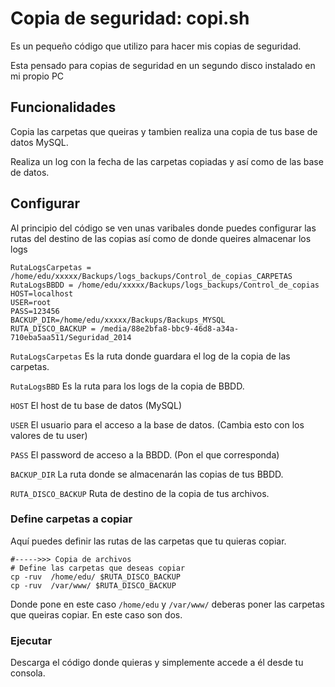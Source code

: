 Copia de seguridad: copi.sh
===========================

Es un pequeño código que utilizo para hacer mis copias de seguridad.

Esta pensado para copias de seguridad en un segundo disco instalado en mi propio PC

Funcionalidades
------------------

Copia las carpetas que queiras y tambien realiza una copia de tus base de datos MySQL.

Realiza un log con la fecha de las carpetas copiadas y así como de las base de datos.

Configurar
-------------

Al principio del código se ven unas varibales donde puedes configurar las rutas del destino de las copias así como de donde queires almacenar los logs

	RutaLogsCarpetas = /home/edu/xxxxx/Backups/logs_backups/Control_de_copias_CARPETAS
	RutaLogsBBDD = /home/edu/xxxxx/Backups/logs_backups/Control_de_copias
	HOST=localhost
	USER=root
	PASS=123456
	BACKUP_DIR=/home/edu/xxxxx/Backups/Backups_MYSQL
	RUTA_DISCO_BACKUP = /media/88e2bfa8-bbc9-46d8-a34a-710eba5aa511/Seguridad_2014


`RutaLogsCarpetas` Es la ruta donde guardara el log de la copia de las carpetas.

`RutaLogsBBD` Es la ruta para los logs de la copia de BBDD.

`HOST` El host de tu base de datos (MySQL)

`USER` El usuario para el acceso a la base de datos. (Cambia esto con los valores de tu user)

`PASS` El password de acceso a la BBDD. (Pon el que corresponda)

`BACKUP_DIR` La ruta donde se almacenarán las copias de tus BBDD.

`RUTA_DISCO_BACKUP` Ruta de destino de la copia de tus archivos.



### Define carpetas a copiar

Aquí puedes definir las rutas de las carpetas que tu quieras copiar.

	#----->>> Copia de archivos
	# Define las carpetas que deseas copiar
	cp -ruv  /home/edu/ $RUTA_DISCO_BACKUP
	cp -ruv  /var/www/ $RUTA_DISCO_BACKUP

Donde pone en este caso `/home/edu` y `/var/www/` deberas poner las carpetas que queiras copiar. En este caso son dos. 


### Ejecutar

Descarga el código donde quieras y simplemente accede a él desde tu consola.

